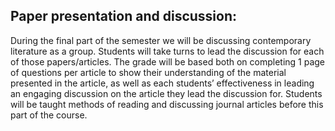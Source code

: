 ## Paper presentation and discussion: 

During the final part of the semester we will be discussing contemporary literature as a group. Students will take turns to lead the discussion for each of those papers/articles. The grade will be based both on completing 1 page of questions per article to show their understanding of the material presented in the article, as well as each students’ effectiveness in leading an engaging discussion on the article they lead the discussion for. Students will be taught methods of reading and discussing journal articles before this part of the course.
